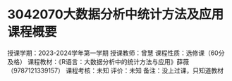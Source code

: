 # 3042070大数据分析中统计方法及应用课程概要
授课学期：2023-2024学年第一学期
授课教师：曾慧
课程性质：选修课（60分及格）
课程教材：《R语言：大数据分析中的统计方法与应用》薛薇（9787121339157）
课程考核：未知
评价：未知
备注：没上过课，只知道教材
